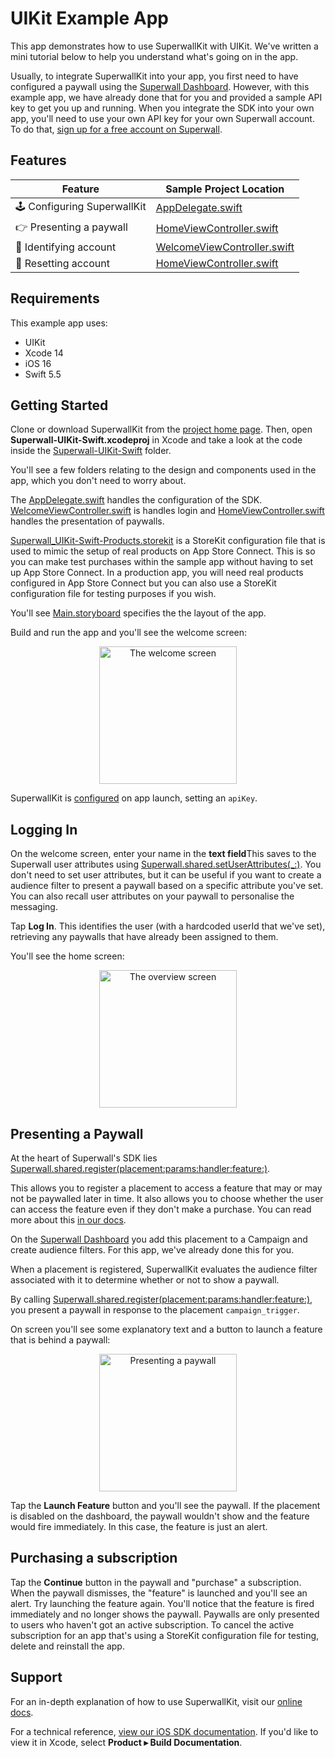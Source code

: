 # UIKit Example App

This app demonstrates how to use SuperwallKit with UIKit. We've written a mini tutorial below to help you understand what's going on in the app.

Usually, to integrate SuperwallKit into your app, you first need to have configured a paywall using the [Superwall Dashboard](https://superwall.com/dashboard). However, with this example app, we have already done that for you and provided a sample API key to get you up and running. When you integrate the SDK into your own app, you'll need to use your own API key for your own Superwall account. To do that, [sign up for a free account on Superwall](https://superwall.com/sign-up).

## Features

Feature | Sample Project Location 
--- | ---
🕹 Configuring SuperwallKit | [AppDelegate.swift](Superwall-UIKit-Swift/AppDelegate.swift#L19)
👉 Presenting a paywall | [HomeViewController.swift](Superwall-UIKit-Swift/HomeViewController.swift#L61)
👥 Identifying account | [WelcomeViewController.swift](Superwall-UIKit-Swift/WelcomeViewController.swift#L41)
👥 Resetting account | [HomeViewController.swift](Superwall-UIKit-Swift/HomeViewController.swift#L57)

## Requirements

This example app uses:

- UIKit
- Xcode 14
- iOS 16
- Swift 5.5

## Getting Started

Clone or download SuperwallKit from the [project home page](https://github.com/superwall/Superwall-iOS). Then, open **Superwall-UIKit-Swift.xcodeproj** in Xcode and take a look at the code inside the [Superwall-UIKit-Swift](Superwall-UIKit-Swift) folder.

You'll see a few folders relating to the design and components used in the app, which you don't need to worry about.

The [AppDelegate.swift](Superwall-UIKit-Swift/AppDelegate.swift) handles the configuration of the SDK. [WelcomeViewController.swift](Superwall-UIKit-Swift/WelcomeViewController.swift) is handles login and [HomeViewController.swift](Superwall-UIKit-Swift/HomeViewController.swift) handles the presentation of paywalls.

[Superwall_UIKit-Swift-Products.storekit](Superwall-UIKit-Swift/Superwall_UIKit-Swift-Products.storekit) is a StoreKit configuration file that is used to mimic the setup of real products on App Store Connect. This is so you can make test purchases within the sample app without having to set up App Store Connect. In a production app, you will need real products configured in App Store Connect but you can also use a StoreKit configuration file for testing purposes if you wish.

You'll see [Main.storyboard](Superwall-UIKit-Swift/Base.lproj/Main.storyboard) specifies the the layout of the app.

Build and run the app and you'll see the welcome screen:

<p align="center">
  <img src="https://user-images.githubusercontent.com/3296904/161958142-c2f195b9-bd43-4f4e-9521-87c6fe4238ec.png" alt="The welcome screen" width="220px" />
</p>

SuperwallKit is [configured](Superwall-UIKit-Swift/AppDelegate.swift#L19) on app launch, setting an `apiKey`.

## Logging In

On the welcome screen, enter your name in the **text field**This saves to the Superwall user attributes using [Superwall.shared.setUserAttributes(_:)](Superwall-UIKit-Swift/Services/SuperwallService.swift#L58). You don't need to set user attributes, but it can be useful if you want to create a audience filter to present a paywall based on a specific attribute you've set. You can also recall user attributes on your paywall to personalise the messaging.

Tap **Log In**. This identifies the user (with a hardcoded userId that we've set), retrieving any paywalls that have already been assigned to them.

You'll see the home screen:

<p align="center">
  <img src="https://user-images.githubusercontent.com/3296904/161960829-dfdc1319-571a-4784-b18f-bbb8c07f5a65.png" alt="The overview screen" width="220px" />
</p>

## Presenting a Paywall

At the heart of Superwall's SDK lies [Superwall.shared.register(placement:params:handler:feature:)](Superwall-SwiftUI/HomeViewController.swift#L72).

This allows you to register a placement to access a feature that may or may not be paywalled later in time. It also allows you to choose whether the user can access the feature even if they don't make a purchase. You can read more about this [in our docs](https://docs.superwall.com/docs).

On the [Superwall Dashboard](https://superwall.com/dashboard) you add this placement to a Campaign and create audience filters. For this app, we've already done this for you.

When a placement is registered, SuperwallKit evaluates the audience filter associated with it to determine whether or not to show a paywall.

By calling [Superwall.shared.register(placement:params:handler:feature:)](Superwall-SwiftUI/HomeViewController.swift#L72), you present a paywall in response to the placement `campaign_trigger`.

On screen you'll see some explanatory text and a button to launch a feature that is behind a paywall:

<p align="center">
  <img src="https://user-images.githubusercontent.com/3296904/161961942-2b7ccf40-83d1-47c5-8f49-6fb409b17491.png" alt="Presenting a paywall" width="220px" />
</p>

Tap the **Launch Feature** button and you'll see the paywall. If the placement is disabled on the dashboard, the paywall wouldn't show and the feature would fire immediately. In this case, the feature is just an alert.

## Purchasing a subscription

Tap the **Continue** button in the paywall and "purchase" a subscription. When the paywall dismisses, the "feature" is launched and you'll see an alert. Try launching the feature again. You'll notice that the feature is fired immediately and no longer shows the paywall. Paywalls are only presented to users who haven't got an active subscription. To cancel the active subscription for an app that's using a StoreKit configuration file for testing, delete and reinstall the app.

## Support

For an in-depth explanation of how to use SuperwallKit, visit our [online docs](https://docs.superwall.com/docs).

For a technical reference, [view our iOS SDK documentation](https://sdk.superwall.me/documentation/superwallkit/). If you'd like to view it in Xcode, select **Product ▸ Build Documentation**.
